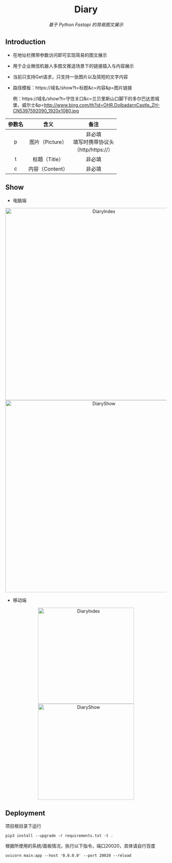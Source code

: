 <h1 align="center">Diary</h1>
<h6 align="center">基于 Python Fastapi 的简易图文展示</h6>

## Introduction

- 在地址栏携带参数访问即可实现简易的图文展示

- 用于企业微信机器人多图文推送场景下的链接插入与内容展示

- 当前只支持Get请求，只支持一张图片以及简短的文字内容

- 路径模板：https://域名/show?t=标题&c=内容&p=图片链接

  例：https://域名/show?t=守住关口&c=兰贝里斯山口脚下的多尔巴达恩城堡，威尔士&p=http://www.bing.com/th?id=OHR.DolbadarnCastle_ZH-CN5397592090_1920x1080.jpg

| 参数名 |      含义       |                       备注                        |
| :----: | :-------------: | :-----------------------------------------------: |
|   p    | 图片（Picture） | 非必填<br/>填写时携带协议头<br/>（http/https://） |
|   t    |  标题（Title）  |                      非必填                       |
|   c    | 内容（Content） |                      非必填                       |

## Show

- 电脑端

<div align=center><img src="docs/dipc.png" width="600" alt="DiaryIndex"/></div>

<div align=center><img src="docs/dspc.png" width="600" alt="DiaryShow"/></div>

- 移动端

<div align=center><img src="docs/diphone.png" width="300" alt="DiaryIndex"/>  <img src="docs/dsphone.png" width="300" alt="DiaryShow"/></div>

## Deployment

项目根目录下运行

```shell
pip3 install --upgrade -r requirements.txt -t .
```

根据所使用的系统/面板情况，执行以下指令，端口20020，具体请自行百度

```shell
uvicorn main:app --host '0.0.0.0' --port 20020 --reload
```
